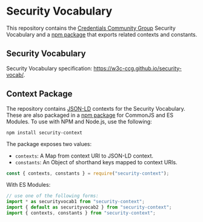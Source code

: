 # Security Vocabulary

This repository contains the [Credentials Community Group][ccg]
Security Vocabulary and a [npm package][security-context] that exports related
contexts and constants.

## Security Vocabulary

Security Vocabulary specification: https://w3c-ccg.github.io/security-vocab/.

## Context Package

The repository contains [JSON-LD][] contexts for the Security Vocabulary.
These are also packaged in a [npm package][security-context] for CommonJS and
ES Modules. To use with NPM and Node.js, use the following:

```
npm install security-context
```

The package exposes two values:

- `contexts`: A Map from context URI to JSON-LD context.
- `constants`: An Object of shorthand keys mapped to context URIs.

```js
const { contexts, constants } = require("security-context");
```

With ES Modules:

```js
// use one of the following forms:
import * as securityvocab1 from "security-context";
import { default as securityvocab2 } from "security-context";
import { contexts, constants } from "security-context";
```

[ccg]: https://w3c-ccg.github.io/
[json-ld]: https://json-ld.org/
[security-context]: https://www.npmjs.com/package/security-context
